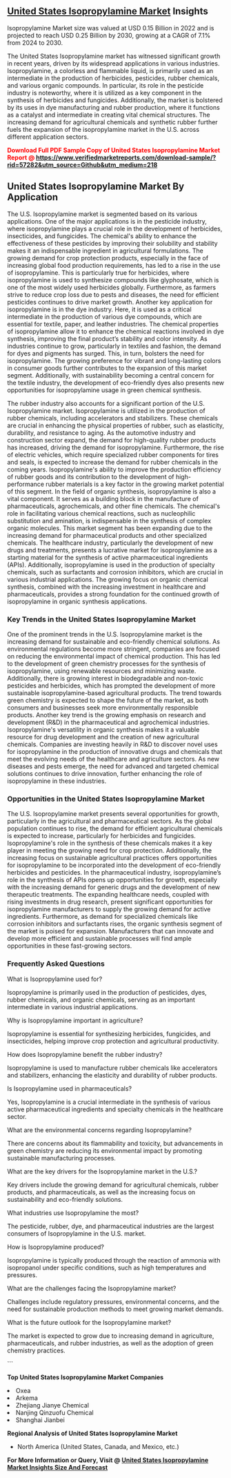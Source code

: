 <h2><a href="https://www.verifiedmarketreports.com/download-sample/?rid=57282&amp;utm_source=Github&amp;utm_medium=218" target="_blank">United States Isopropylamine Market</a> Insights</h2><p>Isopropylamine Market size was valued at USD 0.15 Billion in 2022 and is projected to reach USD 0.25 Billion by 2030, growing at a CAGR of 7.1% from 2024 to 2030.</p><p> <p>The United States Isopropylamine market has witnessed significant growth in recent years, driven by its widespread applications in various industries. Isopropylamine, a colorless and flammable liquid, is primarily used as an intermediate in the production of herbicides, pesticides, rubber chemicals, and various organic compounds. In particular, its role in the pesticide industry is noteworthy, where it is utilized as a key component in the synthesis of herbicides and fungicides. Additionally, the market is bolstered by its uses in dye manufacturing and rubber production, where it functions as a catalyst and intermediate in creating vital chemical structures. The increasing demand for agricultural chemicals and synthetic rubber further fuels the expansion of the isopropylamine market in the U.S. across different application sectors. <strong><p><span class=""><span style="color: #ff0000;"><strong>Download Full PDF Sample Copy of United States Isopropylamine Market Report</strong> @ </span><a href="https://www.verifiedmarketreports.com/download-sample/?rid=57282&amp;utm_source=Github&amp;utm_medium=218" target="_blank">https://www.verifiedmarketreports.com/download-sample/?rid=57282&amp;utm_source=Github&amp;utm_medium=218</a></span></p></strong></p> <h2>United States Isopropylamine Market By Application</h2> <p>The U.S. Isopropylamine market is segmented based on its various applications. One of the major applications is in the pesticide industry, where isopropylamine plays a crucial role in the development of herbicides, insecticides, and fungicides. The chemical's ability to enhance the effectiveness of these pesticides by improving their solubility and stability makes it an indispensable ingredient in agricultural formulations. The growing demand for crop protection products, especially in the face of increasing global food production requirements, has led to a rise in the use of isopropylamine. This is particularly true for herbicides, where isopropylamine is used to synthesize compounds like glyphosate, which is one of the most widely used herbicides globally. Furthermore, as farmers strive to reduce crop loss due to pests and diseases, the need for efficient pesticides continues to drive market growth. Another key application for isopropylamine is in the dye industry. Here, it is used as a critical intermediate in the production of various dye compounds, which are essential for textile, paper, and leather industries. The chemical properties of isopropylamine allow it to enhance the chemical reactions involved in dye synthesis, improving the final product’s stability and color intensity. As industries continue to grow, particularly in textiles and fashion, the demand for dyes and pigments has surged. This, in turn, bolsters the need for isopropylamine. The growing preference for vibrant and long-lasting colors in consumer goods further contributes to the expansion of this market segment. Additionally, with sustainability becoming a central concern for the textile industry, the development of eco-friendly dyes also presents new opportunities for isopropylamine usage in green chemical synthesis. <p>The rubber industry also accounts for a significant portion of the U.S. Isopropylamine market. Isopropylamine is utilized in the production of rubber chemicals, including accelerators and stabilizers. These chemicals are crucial in enhancing the physical properties of rubber, such as elasticity, durability, and resistance to aging. As the automotive industry and construction sector expand, the demand for high-quality rubber products has increased, driving the demand for isopropylamine. Furthermore, the rise of electric vehicles, which require specialized rubber components for tires and seals, is expected to increase the demand for rubber chemicals in the coming years. Isopropylamine's ability to improve the production efficiency of rubber goods and its contribution to the development of high-performance rubber materials is a key factor in the growing market potential of this segment. In the field of organic synthesis, isopropylamine is also a vital component. It serves as a building block in the manufacture of pharmaceuticals, agrochemicals, and other fine chemicals. The chemical's role in facilitating various chemical reactions, such as nucleophilic substitution and amination, is indispensable in the synthesis of complex organic molecules. This market segment has been expanding due to the increasing demand for pharmaceutical products and other specialized chemicals. The healthcare industry, particularly the development of new drugs and treatments, presents a lucrative market for isopropylamine as a starting material for the synthesis of active pharmaceutical ingredients (APIs). Additionally, isopropylamine is used in the production of specialty chemicals, such as surfactants and corrosion inhibitors, which are crucial in various industrial applications. The growing focus on organic chemical synthesis, combined with the increasing investment in healthcare and pharmaceuticals, provides a strong foundation for the continued growth of isopropylamine in organic synthesis applications. <h3>Key Trends in the United States Isopropylamine Market</h3> <p>One of the prominent trends in the U.S. Isopropylamine market is the increasing demand for sustainable and eco-friendly chemical solutions. As environmental regulations become more stringent, companies are focused on reducing the environmental impact of chemical production. This has led to the development of green chemistry processes for the synthesis of isopropylamine, using renewable resources and minimizing waste. Additionally, there is growing interest in biodegradable and non-toxic pesticides and herbicides, which has prompted the development of more sustainable isopropylamine-based agricultural products. The trend towards green chemistry is expected to shape the future of the market, as both consumers and businesses seek more environmentally responsible products. Another key trend is the growing emphasis on research and development (R&D) in the pharmaceutical and agrochemical industries. Isopropylamine's versatility in organic synthesis makes it a valuable resource for drug development and the creation of new agricultural chemicals. Companies are investing heavily in R&D to discover novel uses for isopropylamine in the production of innovative drugs and chemicals that meet the evolving needs of the healthcare and agriculture sectors. As new diseases and pests emerge, the need for advanced and targeted chemical solutions continues to drive innovation, further enhancing the role of isopropylamine in these industries. <h3>Opportunities in the United States Isopropylamine Market</h3> <p>The U.S. Isopropylamine market presents several opportunities for growth, particularly in the agricultural and pharmaceutical sectors. As the global population continues to rise, the demand for efficient agricultural chemicals is expected to increase, particularly for herbicides and fungicides. Isopropylamine's role in the synthesis of these chemicals makes it a key player in meeting the growing need for crop protection. Additionally, the increasing focus on sustainable agricultural practices offers opportunities for isopropylamine to be incorporated into the development of eco-friendly herbicides and pesticides. In the pharmaceutical industry, isopropylamine’s role in the synthesis of APIs opens up opportunities for growth, especially with the increasing demand for generic drugs and the development of new therapeutic treatments. The expanding healthcare needs, coupled with rising investments in drug research, present significant opportunities for isopropylamine manufacturers to supply the growing demand for active ingredients. Furthermore, as demand for specialized chemicals like corrosion inhibitors and surfactants rises, the organic synthesis segment of the market is poised for expansion. Manufacturers that can innovate and develop more efficient and sustainable processes will find ample opportunities in these fast-growing sectors. <h3>Frequently Asked Questions</h3> <p>What is Isopropylamine used for?</p> <p>Isopropylamine is primarily used in the production of pesticides, dyes, rubber chemicals, and organic chemicals, serving as an important intermediate in various industrial applications.</p> <p>Why is Isopropylamine important in agriculture?</p> <p>Isopropylamine is essential for synthesizing herbicides, fungicides, and insecticides, helping improve crop protection and agricultural productivity.</p> <p>How does Isopropylamine benefit the rubber industry?</p> <p>Isopropylamine is used to manufacture rubber chemicals like accelerators and stabilizers, enhancing the elasticity and durability of rubber products.</p> <p>Is Isopropylamine used in pharmaceuticals?</p> <p>Yes, Isopropylamine is a crucial intermediate in the synthesis of various active pharmaceutical ingredients and specialty chemicals in the healthcare sector.</p> <p>What are the environmental concerns regarding Isopropylamine?</p> <p>There are concerns about its flammability and toxicity, but advancements in green chemistry are reducing its environmental impact by promoting sustainable manufacturing processes.</p> <p>What are the key drivers for the Isopropylamine market in the U.S.?</p> <p>Key drivers include the growing demand for agricultural chemicals, rubber products, and pharmaceuticals, as well as the increasing focus on sustainability and eco-friendly solutions.</p> <p>What industries use Isopropylamine the most?</p> <p>The pesticide, rubber, dye, and pharmaceutical industries are the largest consumers of Isopropylamine in the U.S. market.</p> <p>How is Isopropylamine produced?</p> <p>Isopropylamine is typically produced through the reaction of ammonia with isopropanol under specific conditions, such as high temperatures and pressures.</p> <p>What are the challenges facing the Isopropylamine market?</p> <p>Challenges include regulatory pressures, environmental concerns, and the need for sustainable production methods to meet growing market demands.</p> <p>What is the future outlook for the Isopropylamine market?</p> <p>The market is expected to grow due to increasing demand in agriculture, pharmaceuticals, and rubber industries, as well as the adoption of green chemistry practices.</p> ```</p><p><strong>Top United States Isopropylamine Market Companies</strong></p><div data-test-id=""><p><li>Oxea</li><li> Arkema</li><li> Zhejiang Jianye Chemical</li><li> Nanjing Qinzuofu Chemical</li><li> Shanghai Jianbei</li></p><div><strong>Regional Analysis of&nbsp;United States Isopropylamine Market</strong></div><ul><li dir="ltr"><p dir="ltr">North America&nbsp;(United States, Canada, and Mexico, etc.)</p></li></ul><p><strong>For More Information or Query, Visit @&nbsp;</strong><strong><a href="https://www.verifiedmarketreports.com/product/global-isopropylamine-market-2018-by-manufacturers-regions-type-and-application-forecast-to-2023/?utm_source=Github&amp;utm_medium=218" target="_blank">United States Isopropylamine Market Insights Size And Forecast</a></strong></p></div>
